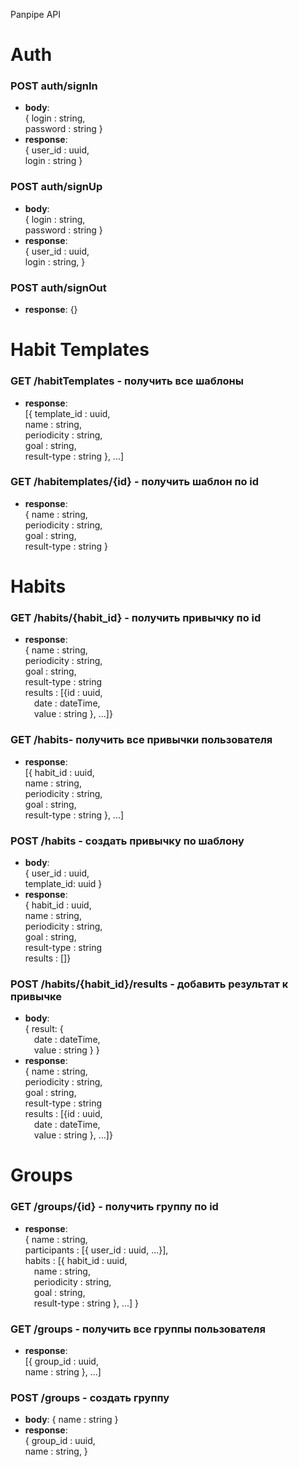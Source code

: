 Panpipe API

# Auth

### POST auth/signIn
- **body**:\
{ login : string,\
password : string  }
- **response**:\
{ user_id : uuid,\
login : string }

### POST auth/signUp
- **body**:\
{ login : string,\
password : string  }
- **response**:\
{ user_id : uuid,\
login : string, }

### POST auth/signOut
- **response**: {}


# Habit Templates

### GET /habitTemplates - получить все шаблоны
- **response**:\
[{ template_id : uuid,\
name : string,\
periodicity : string,\
goal : string,\
result-type : string }, ...]

### GET /habitemplates/{id} - получить шаблон по id
- **response**:\
{ name : string,\
periodicity : string,\
goal : string,\
result-type : string }


# Habits

### GET /habits/{habit_id} - получить привычку по id
- **response**:\
{ name : string,\
periodicity : string,\
goal : string,\
result-type : string\
results : [{id : uuid,\
&emsp;date : dateTime,\
&emsp;value : string }, ...]}

### GET /habits- получить все привычки пользователя
- **response**:\
[{ habit_id : uuid,\
name : string,\
periodicity : string,\
goal : string,\
result-type : string }, ...]

### POST /habits - создать привычку по шаблону
- **body**:\
{ user_id : uuid,\
template_id: uuid }
- **response**:\
{ habit_id : uuid,\
name : string,\
periodicity : string,\
goal : string,\
result-type : string\
results : []}

### POST /habits/{habit_id}/results - добавить результат к привычке
- **body**:\
{ result: {\
&emsp;date : dateTime,\
&emsp;value : string } }
- **response**:\
{ name : string,\
periodicity : string,\
goal : string,\
result-type : string\
results : [{id : uuid,\
&emsp;date : dateTime,\
&emsp;value : string }, ...]}

# Groups

### GET /groups/{id} - получить группу по id
- **response**:\
{ name : string,\
participants : [{ user_id : uuid, ...}],\
habits : [{ habit_id : uuid,\
&emsp;name : string,\
&emsp;periodicity : string,\
&emsp;goal : string,\
&emsp;result-type : string }, ...] }

### GET /groups - получить все группы пользователя
- **response**:\
[{ group_id : uuid,\
name : string }, ...]

### POST /groups - создать группу
- **body**: { name : string }
- **response**:\
{ group_id : uuid,\
name : string, }

